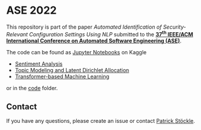 # ASE 2022

This repository is part of the paper *Automated Identification of Security-Relevant Configuration Settings Using NLP* submitted to the [**37<sup>th</sup> IEEE/ACM International Conference on Automated Software Engineering (ASE)**](https://conf.researchr.org/home/ase-2022).

The code can be found as [Jupyter Notebooks](https://jupyter.org/) on Kaggle

- [Sentiment Analysis](https://www.kaggle.com/tumin4/sentiment-analysis)
- [Topic Modeling and Latent Dirichlet Allocation](https://www.kaggle.com/tumin4/topic-modeling-and-latent-dirichlet-allocation)
- [Transformer-based Machine Learning](https://www.kaggle.com/tumin4/transformer-based-machine-learning)

or in the [code](./code/) folder.

## Contact

If you have any questions, please create an issue or contact [Patrick Stöckle](mailto:patrick.stoeckle@tum.de?subject=GitHub%20Repository%20%22ASE2022%22).
